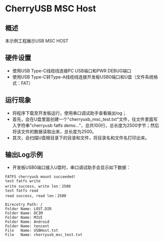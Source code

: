 # CherryUSB MSC Host

## 概述

本示例工程展示USB MSC HOST

## 硬件设置

- 使用USB Type-C线缆线连接PC USB端口和PWR DEBUG端口
- 使用USB Type-C转Type-A线缆线连接开发板USB0端口和U盘（文件系统格式：FAT）

## 运行现象

- 将程序下载至开发板运行，使用串口调试助手查看输出log；
- 首先，会在U盘里面创建一个"cherryusb_msc_test.txt"文件，往文件里面写入字符串"cherryusb fatfs demo..."，总共100行，总长度为2500字节；然后将该文件的数据读取出来，总长度为2500。
- 其次，会扫描U盘根目录下的目录和文件，将目录名和文件名打印出来。

## 输出Log示例

- 开发板USB0端口接入U盘时，串口调试助手会显示如下数据：
```console
FATFS cherryusb mount succeeded!
test fatfs write
write success, write len：2500
test fatfs read
read success, read len：2500

Direcotry Path: /
Folder Name: LOST.DIR
Folder Name: DCIM
Folder Name: MIUI
Folder Name: Android
Folder Name: tencent
File   Name: USBHost.txt
File   Name: cherryusb_msc_test.txt
```



